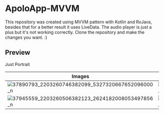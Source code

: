 # ApoloApp-MVVM
This repository was created using MVVM pattern with Kotlin and RxJava, besides that for a better result it uses LiveData. The audio player
is just a plus but it's not working correctly.
Clone the repository and make the changes you want. :)

## Preview
Just Portrait

| Images | Images |
| ------ | ------ |
| ![37890793_2203260746382099_5327320667652096000_n](https://user-images.githubusercontent.com/7152507/43353263-58ba43de-91f9-11e8-9446-2e5481ef2787.png)      | ![37887265_2203260453048795_6170916763585216512_n](https://user-images.githubusercontent.com/7152507/43353250-e7bc9042-91f8-11e8-93c3-bcfcf4dec7f4.png) |
| ![37945559_2203260506382123_2624182008053497856_n](https://user-images.githubusercontent.com/7152507/43353265-6abca130-91f9-11e8-97c2-048421a8518c.png) | ![37909134_2203260313048809_6501352915771326464_n](https://user-images.githubusercontent.com/7152507/43353267-7810cfa0-91f9-11e8-8a39-2f111e27110c.png) |










